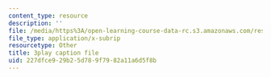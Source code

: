 ```yaml
---
content_type: resource
description: ''
file: /media/https%3A/open-learning-course-data-rc.s3.amazonaws.com/res-3-004-visualizing-materials-science-fall-2017/227dfce929b25d789f7982a11a6d5f8b_4-YaJUUTrNw.vtt
file_type: application/x-subrip
resourcetype: Other
title: 3play caption file
uid: 227dfce9-29b2-5d78-9f79-82a11a6d5f8b
---
```

